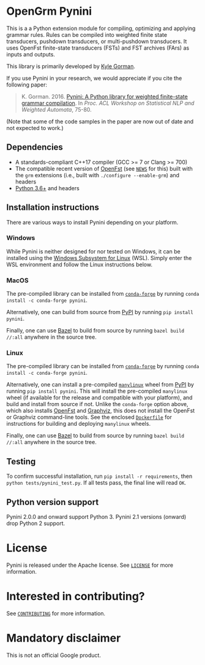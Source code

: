 # OpenGrm Pynini

This is a a Python extension module for compiling, optimizing and applying
grammar rules. Rules can be compiled into weighted finite state transducers,
pushdown transducers, or multi-pushdown transducers. It uses OpenFst
finite-state transducers (FSTs) and FST archives (FArs) as inputs and outputs.

This library is primarily developed by [Kyle Gorman](mailto:kbg@google.com).

If you use Pynini in your research, we would appreciate if you cite the
following paper:

> K. Gorman. 2016.
> [Pynini: A Python library for weighted finite-state grammar compilation](http://openfst.cs.nyu.edu/twiki/pub/GRM/Pynini/pynini-paper.pdf).
> In *Proc. ACL Workshop on Statistical NLP and Weighted Automata*, 75-80.

(Note that some of the code samples in the paper are now out of date and not
expected to work.)

## Dependencies

-   A standards-compliant C++17 compiler (GCC \>= 7 or Clang \>= 700)
-   The compatible recent version of [OpenFst](http://openfst.org) (see
    [`NEWS`](NEWS) for this) built with the `grm` extensions (i.e., built with
    `./configure --enable-grm`) and headers
-   [Python 3.6+](https://www.python.org) and headers

## Installation instructions

There are various ways to install Pynini depending on your platform.

### Windows

While Pynini is neither designed for nor tested on Windows, it can be installed
using the
[Windows Subsystem for Linux](https://docs.microsoft.com/en-us/windows/wsl/install-win10)
(WSL). Simply enter the WSL environment and follow the Linux instructions below.

### MacOS

The pre-compiled library can be installed from
[`conda-forge`](https://conda-forge.org/) by running `conda install -c
conda-forge pynini`.

Alternatively, one can build from source from [PyPI](https://pypi.org/) by
running `pip install pynini`.

Finally, one can use [Bazel](https://bazel.build) to build from source by
running `bazel build //:all` anywhere in the source tree.

### Linux

The pre-compiled library can be installed from
[`conda-forge`](https://conda-forge.org/) by running `conda install -c
conda-forge pynini`.

Alternatively, one can install a pre-compiled
[`manylinux`](https://github.com/pypa/manylinux) wheel from
[PyPI](https://pypi.org/) by running `pip install pynini`. This will install the
pre-compiled `manylinux` wheel (if available for the release and compatible with
your platform), and build and install from source if not. Unlike the
`conda-forge` option above, which also installs [OpenFst](http://openfst.org/)
and [Graphviz](https://graphviz.org/), this does not install the OpenFst or
Graphviz command-line tools. See the enclosed
[`Dockerfile`](third_party/Dockerfile) for instructions for building and
deploying `manylinux` wheels.

Finally, one can use [Bazel](https://bazel.build) to build from source by
running `bazel build //:all` anywhere in the source tree.

## Testing

To confirm successful installation, run `pip install -r requirements`, then
`python tests/pynini_test.py`. If all tests pass, the final line will read `OK`.

## Python version support

Pynini 2.0.0 and onward support Python 3. Pynini 2.1 versions (onward) drop
Python 2 support.

# License

Pynini is released under the Apache license. See [`LICENSE`](LICENSE) for more
information.

# Interested in contributing?

See [`CONTRIBUTING`](CONTRIBUTING) for more information.

# Mandatory disclaimer

This is not an official Google product.
